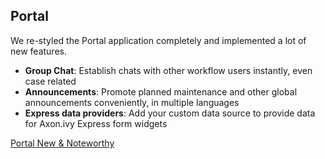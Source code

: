 ## Portal

We re-styled the Portal  application completely and implemented a lot of new features.
 
 * __Group Chat__: Establish chats with other workflow users instantly, even case related
 * __Announcements__: Promote planned maintenance and other global announcements conveniently, in multiple languages
 * __Express data providers__: Add your custom data source to provide data for Axon.ivy Express form widgets

<div class="short-links">
	<a href=/portal/8.0/doc/portal-developer-guide/introduction/index.html#new-and-noteworthy" target="_blank" rel="noopener noreferrer">
	  <i class="fas fa-book"></i> Portal New & Noteworthy
	</a>
</div>
